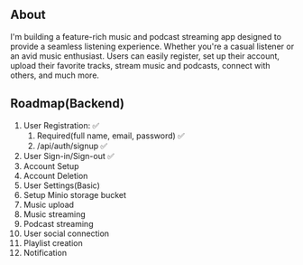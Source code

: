 ## About

I'm building a feature-rich music and podcast streaming app designed to provide a seamless listening experience. Whether you're a casual listener or an avid music enthusiast. Users can easily register, set up their account, upload their favorite tracks, stream music and podcasts, connect with others, and much more.


## Roadmap(Backend)

1. User Registration: ✅
   1. Required(full name, email, password) ✅
   2. /api/auth/signup ✅
2. User Sign-in/Sign-out ✅
3. Account Setup
4. Account Deletion
5. User Settings(Basic)
6. Setup Minio storage bucket
7. Music upload
8. Music streaming
9. Podcast streaming
10. User social connection
11. Playlist creation
12. Notification
